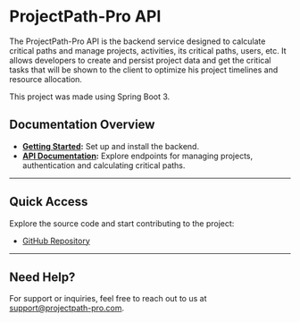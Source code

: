# ProjectPath-Pro API

The ProjectPath-Pro API is the backend service designed to calculate critical paths and manage projects, activities, its critical paths, users, etc. It allows developers to create and persist project data and get the critical tasks that will be shown to the client to optimize his project timelines and resource allocation.

This project was made using Spring Boot 3.

## Documentation Overview

- **[Getting Started](guide/getting_started.md):** Set up and install the backend.
- **[API Documentation](api/introduction.md):** Explore endpoints for managing projects, authentication and calculating critical paths.

---

## Quick Access

Explore the source code and start contributing to the project:

- [GitHub Repository](https://github.com/gersonvidal/ProjectPath-Pro-Backend)

---

## Need Help?

For support or inquiries, feel free to reach out to us at [support@projectpath-pro.com](mailto:support@projectpath-pro.com).
